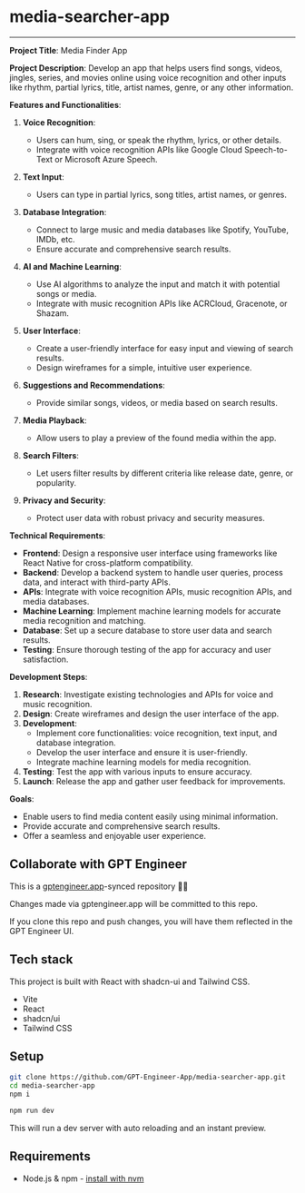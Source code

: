 # media-searcher-app


---

**Project Title**: Media Finder App

**Project Description**:
Develop an app that helps users find songs, videos, jingles, series, and movies online using voice recognition and other inputs like rhythm, partial lyrics, title, artist names, genre, or any other information.

**Features and Functionalities**:
1. **Voice Recognition**:
    - Users can hum, sing, or speak the rhythm, lyrics, or other details.
    - Integrate with voice recognition APIs like Google Cloud Speech-to-Text or Microsoft Azure Speech.
  
2. **Text Input**:
    - Users can type in partial lyrics, song titles, artist names, or genres.
  
3. **Database Integration**:
    - Connect to large music and media databases like Spotify, YouTube, IMDb, etc.
    - Ensure accurate and comprehensive search results.
  
4. **AI and Machine Learning**:
    - Use AI algorithms to analyze the input and match it with potential songs or media.
    - Integrate with music recognition APIs like ACRCloud, Gracenote, or Shazam.
  
5. **User Interface**:
    - Create a user-friendly interface for easy input and viewing of search results.
    - Design wireframes for a simple, intuitive user experience.
  
6. **Suggestions and Recommendations**:
    - Provide similar songs, videos, or media based on search results.
  
7. **Media Playback**:
    - Allow users to play a preview of the found media within the app.
  
8. **Search Filters**:
    - Let users filter results by different criteria like release date, genre, or popularity.
  
9. **Privacy and Security**:
    - Protect user data with robust privacy and security measures.

**Technical Requirements**:
- **Frontend**: Design a responsive user interface using frameworks like React Native for cross-platform compatibility.
- **Backend**: Develop a backend system to handle user queries, process data, and interact with third-party APIs.
- **APIs**: Integrate with voice recognition APIs, music recognition APIs, and media databases.
- **Machine Learning**: Implement machine learning models for accurate media recognition and matching.
- **Database**: Set up a secure database to store user data and search results.
- **Testing**: Ensure thorough testing of the app for accuracy and user satisfaction.

**Development Steps**:
1. **Research**: Investigate existing technologies and APIs for voice and music recognition.
2. **Design**: Create wireframes and design the user interface of the app.
3. **Development**: 
    - Implement core functionalities: voice recognition, text input, and database integration.
    - Develop the user interface and ensure it is user-friendly.
    - Integrate machine learning models for media recognition.
4. **Testing**: Test the app with various inputs to ensure accuracy.
5. **Launch**: Release the app and gather user feedback for improvements.

**Goals**:
- Enable users to find media content easily using minimal information.
- Provide accurate and comprehensive search results.
- Offer a seamless and enjoyable user experience.

## Collaborate with GPT Engineer

This is a [gptengineer.app](https://gptengineer.app)-synced repository 🌟🤖

Changes made via gptengineer.app will be committed to this repo.

If you clone this repo and push changes, you will have them reflected in the GPT Engineer UI.

## Tech stack

This project is built with React with shadcn-ui and Tailwind CSS.

- Vite
- React
- shadcn/ui
- Tailwind CSS

## Setup

```sh
git clone https://github.com/GPT-Engineer-App/media-searcher-app.git
cd media-searcher-app
npm i
```

```sh
npm run dev
```

This will run a dev server with auto reloading and an instant preview.

## Requirements

- Node.js & npm - [install with nvm](https://github.com/nvm-sh/nvm#installing-and-updating)
